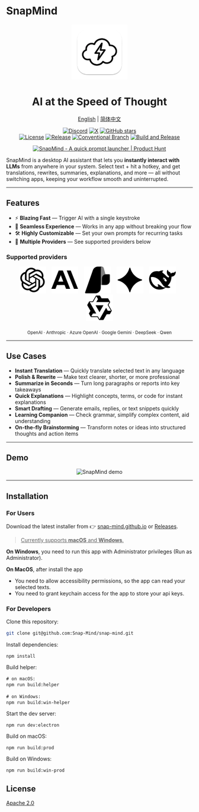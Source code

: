 # SnapMind

<p align='center'>
<img src='./electron/assets/snap-mind-app-icon-macOS.png' width="150" height="150" alt="snapmind icon"/>
</p>
<h1 align='center'>AI at the Speed of Thought</h1>
<p align="center">
  <a href="./README.md">English</a> | <a href="./README.zh.md">简体中文</a>
</p>
<p align="center">
  <a href="https://discord.gg/5SBqDHxU"><img src="https://img.shields.io/badge/Discord-Join-5865F2?logo=discord&logoColor=white" alt="Discord"></a>
  <a href="https://x.com/louisgh_7"><img src="https://img.shields.io/badge/X-Follow-000000?logo=x&logoColor=white" alt="X"></a>
  <a href="https://github.com/Snap-Mind/snap-mind/stargazers"><img src="https://img.shields.io/github/stars/Snap-Mind/snap-mind?style=social" alt="GitHub stars"></a>
  </br>
  <a href="./LICENSE"><img src="https://img.shields.io/badge/license-Apache%202-blue.svg" alt="License"></a>
  <a href="https://github.com/Snap-Mind/snap-mind/releases"><img src="https://img.shields.io/github/v/release/Snap-Mind/snap-mind" alt="Release"></a>
  <a href="https://github.com/conventional-branch/conventional-branch"><img src="https://img.shields.io/badge/Conventional%20Branch-1.0.0-blue" alt="Conventional Branch"/></a>
  <a href="https://github.com/Snap-Mind/snap-mind/actions/workflows/build.yml"><img src="https://github.com/Snap-Mind/snap-mind/actions/workflows/build.yml/badge.svg?branch=main" alt="Build and Release"></a>
</p>

<p align="center">
  <a href="https://www.producthunt.com/products/snapmind?embed=true&utm_source=badge-featured&utm_medium=badge&utm_source=badge-snapmind" target="_blank"><img src="https://api.producthunt.com/widgets/embed-image/v1/featured.svg?post_id=1013860&theme=dark&t=1758464414199" alt="SnapMind - A&#0032;quick&#0032;prompt&#0032;launcher | Product Hunt" style="width: 250px; height: 54px;" width="250" height="54" /></a>
</p>

SnapMind is a desktop AI assistant that lets you **instantly interact with LLMs** from anywhere in your system. Select text + hit a hotkey, and get translations, rewrites, summaries, explanations, and more — all without switching apps, keeping your workflow smooth and uninterrupted.

---

## Features

- ⚡ **Blazing Fast** — Trigger AI with a single keystroke
- 🎯 **Seamless Experience** — Works in any app without breaking your flow
- 🛠 **Highly Customizable** — Set your own prompts for recurring tasks
- 🔌 **Multiple Providers** — See supported providers below

### Supported providers

<p align="center">
  <img src="./resources/openai.svg" alt="OpenAI" />
  &nbsp;&nbsp;
  <img src="./resources/anthropic.svg" alt="Anthropic" />
  &nbsp;&nbsp;
  <img src="./resources/azureai.svg" alt="Azure OpenAI" />
  &nbsp;&nbsp;
  <img src="./resources/gemini.svg" alt="Google Gemini" />
  &nbsp;&nbsp;
  <img src="./resources/deepseek.svg" alt="DeepSeek" />
  &nbsp;&nbsp;
  <img src="./resources/qwen.svg" alt="Qwen" />
</p>

<p align="center"><sub>OpenAI · Anthropic · Azure OpenAI · Google Gemini · DeepSeek · Qwen</sub></p>

---

## Use Cases

- **Instant Translation** — Quickly translate selected text in any language
- **Polish & Rewrite** — Make text clearer, shorter, or more professional
- **Summarize in Seconds** — Turn long paragraphs or reports into key takeaways
- **Quick Explanations** — Highlight concepts, terms, or code for instant explanations
- **Smart Drafting** — Generate emails, replies, or text snippets quickly
- **Learning Companion** — Check grammar, simplify complex content, aid understanding
- **On-the-fly Brainstorming** — Transform notes or ideas into structured thoughts and action items

---

## Demo

<p align="center">
  <img src="./resources/snapmind-demo-en.gif" width="800" alt="SnapMind demo"/>
</p>

---

## Installation

### For Users

Download the latest installer from 👉 [snap-mind.github.io](https://snap-mind.github.io) or [Releases](https://github.com/Snap-Mind/snap-mind/releases).

> <u>Currently supports **macOS** and **Windows**.</u>

**On Windows**, you need to run this app with Administrator privileges (Run as Administrator).

**On MacOS**, after install the app

- You need to allow accessibility permissions, so the app can read your selected texts.
- You need to grant keychain access for the app to store your api keys.

### For Developers

Clone this repository:

```bash
git clone git@github.com:Snap-Mind/snap-mind.git
```

Install dependencies:

```
npm install
```

Build helper:

```
# on macOS:
npm run build:helper

# on Windows:
npm run build:win-helper
```

Start the dev server:

```
npm run dev:electron
```

Build on macOS:

```
npm run build:prod
```

Build on Windows:

```
npm run build:win-prod
```

## License

[Apache 2.0](./LICENSE)
